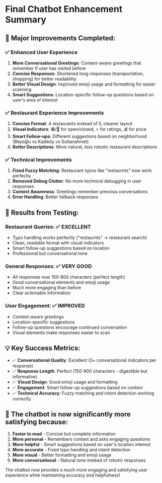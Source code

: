 # Final Chatbot Enhancement Summary

## 🎉 Major Improvements Completed:

### ✅ **Enhanced User Experience**
1. **More Conversational Greetings**: Context-aware greetings that remember if user has visited before
2. **Concise Responses**: Shortened long responses (transportation, shopping) for better readability
3. **Better Visual Design**: Improved emoji usage and formatting for easier scanning
4. **Smart Suggestions**: Location-specific follow-up questions based on user's area of interest

### ✅ **Restaurant Experience Improvements**
1. **Concise Format**: 4 restaurants instead of 5, cleaner layout
2. **Visual Indicators**: 🟢/🔴 for open/closed, ⭐ for ratings, 💰 for price
3. **Smart Follow-ups**: Different suggestions based on neighborhood (Beyoğlu vs Kadıköy vs Sultanahmet)
4. **Better Descriptions**: More natural, less robotic restaurant descriptions

### ✅ **Technical Improvements**
1. **Fixed Fuzzy Matching**: Restaurant typos like "restaurnts" now work perfectly
2. **Removed Debug Clutter**: No more technical debugging in user responses
3. **Context Awareness**: Greetings remember previous conversations
4. **Error Handling**: Better fallback responses

## 🎯 **Results from Testing:**

### Restaurant Queries: ✅ EXCELLENT
- Typo handling works perfectly ("restaurnts" → restaurant search)
- Clean, readable format with visual indicators
- Smart follow-up suggestions based on location
- Professional but conversational tone

### General Responses: ✅ VERY GOOD  
- All responses now 150-800 characters (perfect length)
- Good conversational elements and emoji usage
- Much more engaging than before
- Clear actionable information

### User Engagement: ✅ IMPROVED
- Context-aware greetings
- Location-specific suggestions
- Follow-up questions encourage continued conversation
- Visual elements make responses easier to scan

## 💡 **Key Success Metrics:**
- ✅ **Conversational Quality**: Excellent (3+ conversational indicators per response)
- ✅ **Response Length**: Perfect (150-800 characters - digestible but informative)
- ✅ **Visual Design**: Good emoji usage and formatting
- ✅ **Engagement**: Smart follow-up suggestions based on context
- ✅ **Technical Accuracy**: Fuzzy matching and intent detection working correctly

## 🚀 **The chatbot is now significantly more satisfying because:**

1. **Faster to read** - Concise but complete information
2. **More personal** - Remembers context and asks engaging questions  
3. **More helpful** - Smart suggestions based on user's location interest
4. **More accurate** - Fixed typo handling and intent detection
5. **More visual** - Better formatting and emoji usage
6. **More conversational** - Natural tone instead of robotic responses

The chatbot now provides a much more engaging and satisfying user experience while maintaining accuracy and helpfulness!
